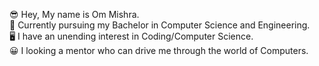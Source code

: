 😎 Hey, My name is Om Mishra.\
📔 Currently pursuing my Bachelor in Computer Science and Engineering.\
🖥 I have an unending interest in Coding/Computer Science.\
😀 I looking a mentor who can drive me through the world of Computers.
